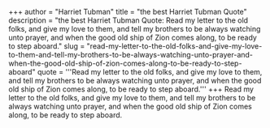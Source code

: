 +++
author = "Harriet Tubman"
title = "the best Harriet Tubman Quote"
description = "the best Harriet Tubman Quote: Read my letter to the old folks, and give my love to them, and tell my brothers to be always watching unto prayer, and when the good old ship of Zion comes along, to be ready to step aboard."
slug = "read-my-letter-to-the-old-folks-and-give-my-love-to-them-and-tell-my-brothers-to-be-always-watching-unto-prayer-and-when-the-good-old-ship-of-zion-comes-along-to-be-ready-to-step-aboard"
quote = '''Read my letter to the old folks, and give my love to them, and tell my brothers to be always watching unto prayer, and when the good old ship of Zion comes along, to be ready to step aboard.'''
+++
Read my letter to the old folks, and give my love to them, and tell my brothers to be always watching unto prayer, and when the good old ship of Zion comes along, to be ready to step aboard.
